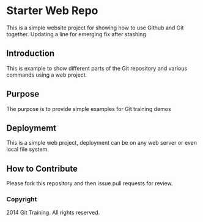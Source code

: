 # Starter Web Repo

This is a simple website project for showing
how to use Github and Git together. Updating a 
line for emerging fix after stashing

## Introduction

This is example to show different parts of the Git repository
and various commands using a web project.

## Purpose

The purpose is to provide simple examples for Git training demos
## Deploymemt

This is a simple web project, deployment can be on any web 
server or even local file system.

## How to Contribute

Please fork this repository and then issue pull requests for review.

### Copyright

2014 Git Training. All rights reserved.